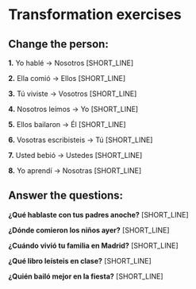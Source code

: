 # Transformation exercises

## Change the person:

**1.** Yo hablé → Nosotros [SHORT_LINE]

**2.** Ella comió → Ellos [SHORT_LINE]

**3.** Tú viviste → Vosotros [SHORT_LINE]

**4.** Nosotros leímos → Yo [SHORT_LINE]

**5.** Ellos bailaron → Él [SHORT_LINE]

**6.** Vosotras escribisteis → Tú [SHORT_LINE]

**7.** Usted bebió → Ustedes [SHORT_LINE]

**8.** Yo aprendí → Nosotras [SHORT_LINE]

## Answer the questions:

**¿Qué hablaste con tus padres anoche?**
[SHORT_LINE]

**¿Dónde comieron los niños ayer?**
[SHORT_LINE]

**¿Cuándo vivió tu familia en Madrid?**
[SHORT_LINE]

**¿Qué libro leísteis en clase?**
[SHORT_LINE]

**¿Quién bailó mejor en la fiesta?**
[SHORT_LINE]